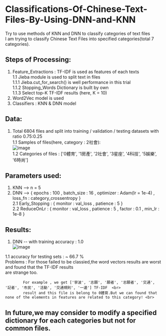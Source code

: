 # Classifications-Of-Chinese-Text-Files-By-Using-DNN-and-KNN
Try to use methods of KNN and DNN to classify categories of text files <br>
I am trying to classify Chinese Text Files into specified categories(total 7 categories). <br>

## Steps of Processing:
1. Feature_Extractions : TF-IDF is used as features of each texts <br>
  1.1 Jieba module is used to split text in files <br>
    1.1.1 Jieba.cut_for_search() is well performance in this trial <br>
    1.1.2 Stopping_Words Dictionary is built by own <br>
    1.1.3 Select top-K TF-IDF results (here, K = 10) <br>
2. Word2Vec model is used <br>
3. Classifiers : KNN & DNN model <br>

## Data:
1. Total 6804 files and split into training / validation / testing datasets with ratio 0.75:0.25 <br>
  1.1 Samples of files(here, category : 2社會): <br>
![image](https://user-images.githubusercontent.com/55430748/146853940-b5ec018c-f22d-4c7a-bac8-9374068032d6.png) <br>
  1.2 Categories of files :  ['0體育', '1房產', '2社會', '3星座', '4科技', '5娛樂', '6時尚'] <br>
  
## Parameters used: <br>
1. KNN --> n = 5 <br>
2. DNN --> { epochs : 100 , batch_size : 16 , optimizer : Adam(lr = 1e-4) , loss_fn : category_crossentropy } <br>
  2.1 Early_Stopping : { monitor : val_loss , patience : 5 } <br>
  2.2 ReduceOnLr : { monitor : val_loss , patience : 5 , factor : 0.1 , min_lr : 1e-8 } <br>

## Results:
1. DNN -- with training accuracy : 1.0 <br>
  ![image](https://user-images.githubusercontent.com/55430748/146854945-8054095e-0981-4fcb-b632-ea51f16f72d5.png) <br>

 1.1 accuracy for testing sets : ~ 66.7 % <br>
 Problems : For those failed to be classied,the word vectors results are worst and found that the TF-IDF results <br>
            are strange too. <br>
            
            For example , we get ['寧波', '志願', '願者', '志願者', '交通', '記者', '市民', '活動', '交通規則', '一邊'] TF-IDF  <br>
            result and this file is belong to 0體育.But we can found that none of the elements in features are related to this category! <br>
 ## In future,we may consider to modify a specified dictionary for each categories but not for common files.
